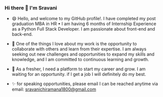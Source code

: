 ### Hi there 👋 I'm Sravani

- 😄 Hello, and welcome to my GitHub profile!. I have completed my post graduation MBA in HR • I am having 6 months of Internship Experience as a Python Full Stack Developer. I am passionate about front-end and 
      back-end. 

- 👯 One of the things I love about my work is the opportunity to collaborate with others and learn from their expertise. I am always seeking out new challenges and opportunities to expand my skills and  
      knowledge, and I am committed to continuous learning and growth.

- 🌱 As a fresher, I need a platform to start my career and grow. I am waiting for an opportunity. if I get a job I will definitely  do my best.

- ✨ for speaking opportunities, please email
      I can be reached anytime via email: sravanichiramana1800@gmail.com
